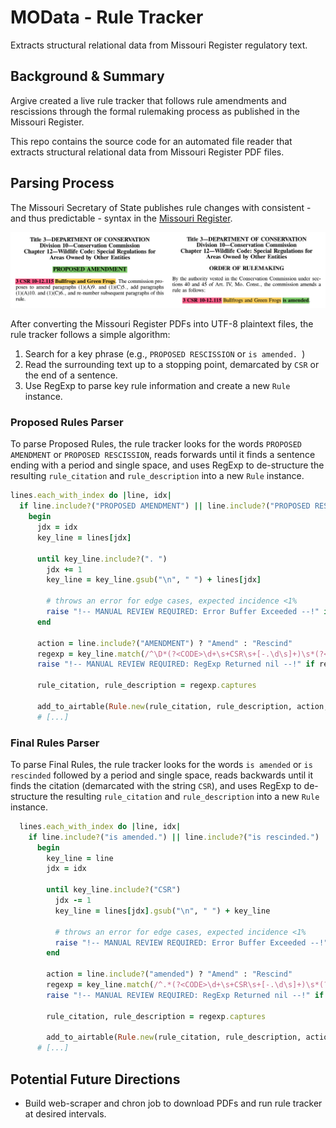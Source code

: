 # MOData - Rule Tracker
Extracts structural relational data from Missouri Register regulatory text.

## Background & Summary
Argive created a live rule tracker that follows rule amendments and rescissions through the formal rulemaking process as published in the Missouri Register.

This repo contains the source code for an automated file reader that extracts structural relational data from Missouri Register PDF files.

## Parsing Process
The Missouri Secretary of State publishes rule changes with consistent - and thus predictable - syntax in the [Missouri Register](https://www.sos.mo.gov/adrules/moreg/moreg).

![reg_parser](./assets/reg_parser.png)

After converting the Missouri Register PDFs into UTF-8 plaintext files, the rule tracker follows a simple algorithm:

1. Search for a key phrase (e.g., `PROPOSED RESCISSION` or `is amended. `)
2. Read the surrounding text up to a stopping point, demarcated by `CSR` or the end of a sentence.
3. Use RegExp to parse key rule information and create a new `Rule` instance.

### Proposed Rules Parser

To parse Proposed Rules, the rule tracker looks for the words `PROPOSED AMENDMENT` or `PROPOSED RESCISSION`, reads forwards until it finds a sentence ending with a period and single space, and uses RegExp to de-structure the resulting `rule_citation` and `rule_description` into a new `Rule` instance.

```ruby
lines.each_with_index do |line, idx|
  if line.include?("PROPOSED AMENDMENT") || line.include?("PROPOSED RESCISSION")
    begin
      jdx = idx
      key_line = lines[jdx]

      until key_line.include?(". ")
        jdx += 1
        key_line = key_line.gsub("\n", " ") + lines[jdx]

        # throws an error for edge cases, expected incidence <1%
        raise "!-- MANUAL REVIEW REQUIRED: Error Buffer Exceeded --!" if jdx - idx >= error_buffer
      end

      action = line.include?("AMENDMENT") ? "Amend" : "Rescind"
      regexp = key_line.match(/^\D*(?<CODE>\d+\s+CSR\s+[-.\d\s]+)\s*(?<DESCRIPTION>.*?)(?=\. .+$)/)
      raise "!-- MANUAL REVIEW REQUIRED: RegExp Returned nil --!" if regexp.nil?

      rule_citation, rule_description = regexp.captures

      add_to_airtable(Rule.new(rule_citation, rule_description, action, "Proposed (Formal)", file_name))
      # [...]
```

### Final Rules Parser
To parse Final Rules, the rule tracker looks for the words `is amended` or `is rescinded` followed by a period and single space, reads backwards until it finds the citation (demarcated with the string `CSR`), and uses RegExp to de-structure the resulting `rule_citation` and `rule_description` into a new `Rule` instance.

```ruby
  lines.each_with_index do |line, idx|
    if line.include?("is amended.") || line.include?("is rescinded.")
      begin
        key_line = line
        jdx = idx

        until key_line.include?("CSR")
          jdx -= 1
          key_line = lines[jdx].gsub("\n", " ") + key_line

          # throws an error for edge cases, expected incidence <1%
          raise "!-- MANUAL REVIEW REQUIRED: Error Buffer Exceeded --!" if idx - jdx >= error_buffer
        end

        action = line.include?("amended") ? "Amend" : "Rescind"
        regexp = key_line.match(/^.*(?<CODE>\d+\s+CSR\s+[-.\d\s]+)\s*(?<DESCRIPTION>.*?)(?=\s+is #{action.downcase}ed.+$)/)
        raise "!-- MANUAL REVIEW REQUIRED: RegExp Returned nil --!" if regexp.nil?

        rule_citation, rule_description = regexp.captures

        add_to_airtable(Rule.new(rule_citation, rule_description, action, "Final Order", file_name))
      # [...]
```

## Potential Future Directions
* Build web-scraper and chron job to download PDFs and run rule tracker at desired intervals.

